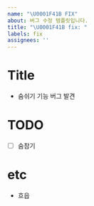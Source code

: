 ```yaml
---
name: "\U0001F41B FIX"
about: 버그 수정 템플릿입니다.
title: "\U0001F41B fix: "
labels: fix
assignees: ''
---
```


# Title

- 숨쉬기 기능 버그 발견

# TODO

- [ ] 숨참기

# etc

- 흐읍
